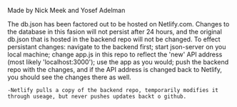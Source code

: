 Made by Nick Meek and Yosef Adelman

The db.json has been factored out to be hosted on Netlify.com.
    Changes to the database in this fasion will not persist after 24 hours, and the original db.json that is hosted in the backend repo will not be changed. To effect persistant changes: navigate to the backend first; start json-server on you local machine; change app.js in this repo to reflect the 'new' API address (most likely 'localhost:3000'); use the app as you would; push the backend repo with the changes, and if the API address is changed back to Netlify, you should see the changes there as well.

    -Netlify pulls a copy of the backend repo, temporarily modifies it through useage, but never pushes updates backt o github.